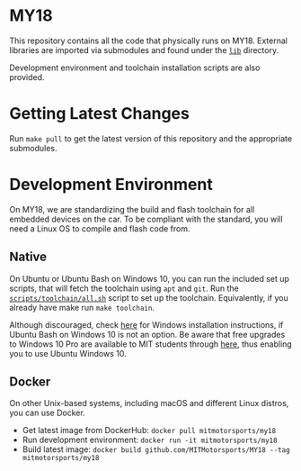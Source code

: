 # MY18
This repository contains all the code that physically runs on MY18.
External libraries are imported via submodules and found under the [`lib`](lib) directory.

Development environment and toolchain installation scripts are also provided.

# Getting Latest Changes
Run `make pull` to get the latest version of this 
repository and the appropriate submodules.

# Development Environment
On MY18, we are standardizing the build and flash toolchain for all embedded
devices on the car.
To be compliant with the standard, you will need a Linux OS to compile and
flash code from.

## Native
On Ubuntu or Ubuntu Bash on Windows 10, you can run the included
set up scripts, that will fetch the toolchain using `apt` and `git`.
Run the [`scripts/toolchain/all.sh`](scripts/toolchain/all.sh) script to set up the toolchain.
Equivalently, if you already have make run `make toolchain`.

Although discouraged, check [here](https://github.com/MITMotorsports/MY18/wiki/Installing-the-toolchain-on-Windows)
for Windows installation instructions, if Ubuntu Bash on Windows 10 is not an option.
Be aware that free upgrades to Windows 10 Pro are available to MIT students
through [here](https://e5.onthehub.com/WebStore/Welcome.aspx?ws=33ef38ee-a79b-e011-969d-0030487d8897&vsro=8),
thus enabling you to use Ubuntu Windows 10.

## Docker
On other Unix-based systems, including macOS and different Linux distros, you can use Docker.

- Get latest image from DockerHub: `docker pull mitmotorsports/my18`
- Run development environment: `docker run -it mitmotorsports/my18`
- Build latest image: `docker build github.com/MITMotorsports/MY18 --tag mitmotorsports/my18`
